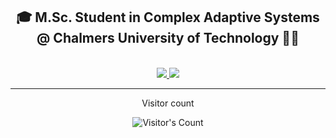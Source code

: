 <h2 align="center">🎓 M.Sc. Student in Complex Adaptive Systems @ Chalmers University of Technology 👩‍💻</h2>

<br>

<div align="center">
  <a href="mailto:matildahellstrom02@gmail.com">
    <img src="https://img.shields.io/badge/Gmail-333333?style=for-the-badge&logo=gmail&logoColor=white" />
  </a>
  <a href="https://linkedin.com/in/matilda-hellstrom" target="_blank">
    <img src="https://img.shields.io/badge/LinkedIn-0077B5?style=for-the-badge&logo=linkedin&logoColor=white" />
  </a>
</div>

<hr>

<div align="center"> 
  <p>Visitor count</p>
  <img src="https://profile-counter.glitch.me/{matildahellstrom}/count.svg" alt="Visitor's Count" />
</div>

<!--
**matildahellstrom/matildahellstrom** is a ✨ _special_ ✨ repository because its `README.md` (this file) appears on your GitHub profile.

## 🛠️ Languages and Tools

<br>

<p align="center">
  <img src="https://skillicons.dev/icons?i=java,spring,ts,nodejs,react,nextjs,mongodb,postgres,prisma" />
  <img src="https://skillicons.dev/icons?i=html,css,sass,tailwind,js,vue,redux,d3,git,postman,figma" />
</p>

<hr>

Here are some ideas to get you started:

- 🔭 I’m currently working on ...
- 🌱 I’m currently learning ...
- 👯 I’m looking to collaborate on ...
- 🤔 I’m looking for help with ...
- 💬 Ask me about ...
- 
- 😄 Pronouns: ...
- ⚡ Fun fact: ...
-->
